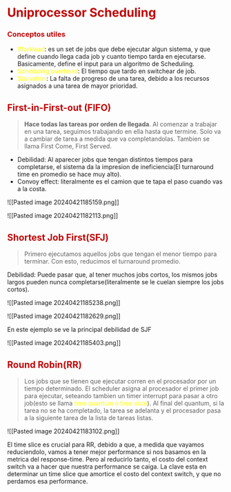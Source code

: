 # <span style="color:#c00000">Uniprocessor Scheduling</span> 

### <span style="color:#c00000">Conceptos utiles</span> 
- <span style="color:#ffff00">Workload</span>: es un set de jobs que debe ejecutar algun sistema, y que define cuando llega cada job y cuanto tiempo tarda en ejecutarse. Basicamente, define el input para un algoritmo de Scheduling.
- <span style="color:#ffff00">Scheduling overhead</span>: El tiempo que tardo en switchear de job.
- <span style="color:#ffff00">Starvation</span>: La falta de progreso de una tarea, debido a los recursos asignados a una tarea de mayor prioridad.

## <span style="color:#c00000">First-in-First-out (FIFO)</span> 

> **Hace todas las tareas por orden de llegada**. Al comenzar a trabajar en una tarea, seguimos trabajando en ella hasta que termine. Solo va a cambiar de tarea a medida que va completandolas.
> Tambien se llama First Come, First Served.

- Debilidad: Al aparecer jobs que tengan distintos tiempos para completarse, el sistema da la impresion de ineficiencia(El turnaround time en promedio se hace muy alto).
- Convoy effect: literalmente es el camion que te tapa el paso cuando vas a la costa.

![[Pasted image 20240421185159.png]]

![[Pasted image 20240421182113.png]]

## <span style="color:#c00000">Shortest Job First(SFJ)</span> 

> Primero ejecutamos aquellos jobs que tengan el menor tiempo para terminar. Con esto, reducimos el turnaround promedio.

Debilidad: Puede pasar que, al tener muchos jobs cortos, los mismos jobs largos pueden nunca completarse(literalmente se le cuelan siempre los jobs cortos).

![[Pasted image 20240421185238.png]]

![[Pasted image 20240421182629.png]]

En este ejemplo se ve la principal debilidad de SJF

![[Pasted image 20240421185403.png]]

## <span style="color:#c00000">Round Robin(RR)</span> 

> Los jobs que se tienen que ejecutar corren en el procesador por un tiempo determinado. El scheduler asigna al procesador el primer job para ejecutar, seteando tambien un timer interrupt para pasar a otro job(esto se llama <span style="color:#ffff00">time quantum o time slice</span>). Al final del quantum, si la tarea no se ha completado, la tarea se adelanta y el procesador pasa a la siguiente tarea de la lista de tareas listas.

![[Pasted image 20240421183102.png]]


El time slice es crucial para RR, debido a que, a medida que vayamos reduciendolo, vamos a tener mejor performance si nos basamos en la metrica del response-time. Pero al reducirlo tanto, el costo del context switch va a hacer que nuestra performance se caiga.
La clave esta en determinar un time slice que amortice el costo del context switch, y que no perdamos esa performance.